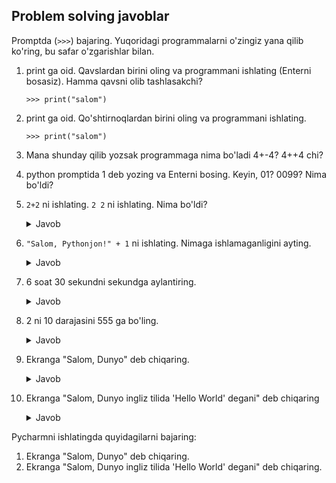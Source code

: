 
## Problem solving javoblar


Promptda (`>>>`) bajaring. Yuqoridagi programmalarni o'zingiz yana qilib ko'ring, bu safar
o'zgarishlar bilan. 

1. print ga oid. Qavslardan birini oling va programmani ishlating
    (Enterni bosasiz). Hamma qavsni olib tashlasakchi?
    
    `>>> print("salom")`

2. print ga oid. Qo'shtirnoqlardan birini oling va programmani
    ishlating. 
    
    `>>> print("salom")`

3. Mana shunday qilib yozsak programmaga nima bo'ladi 4+-4? 4++4 chi?

4. python promptida 1 deb yozing va Enterni bosing. Keyin, 01?
    0099? Nima bo'ldi?



5. `2+2` ni ishlating. `2 2` ni ishlating. Nima bo'ldi?
          
     <details><summary>Javob</summary>

     ```python
      >>>  2+2  
     ```
   4
     ```python
      >>>  2 2  
     ```
   Sintaks xato bo'ladi. Sonlar orasida bo'shliq bo'lishi mumkinmas.
    </details>

6. `"Salom, Pythonjon!" + 1` ni ishlating. Nimaga
    ishlamaganligini ayting.

    <details> <summary>Javob</summary>
   
     Xato beradi chunki 1 int turida. Ikkalasi ham bir xil turga mansub bo'lish kerak.
    
    </details>

7. 6 soat 30 sekundni sekundga aylantiring.
    <details> <summary>Javob</summary>

    ```python
       print(6*60*60+30)
    ```
    </details>
9. 2 ni 10 darajasini 555 ga bo'ling.
   
    <details> <summary>Javob</summary>

    ```python
        print((2**10)/555)
    ```
    </details>
    
10. Ekranga "Salom, Dunyo" deb chiqaring.
 
     <details> <summary>Javob</summary>
     
      ```python
         print("Salom, Dunyo")
      ```
      </details>   
11. Ekranga "Salom, Dunyo ingliz tilida 'Hello World' degani" deb
    chiqaring

      <details> <summary>Javob</summary>
     
     ```python
        print("Salom, Dunyo ingliz tilida 'Hello World' degani")
     ```
     </details> 





Pycharmni ishlatingda quyidagilarni bajaring: 
1. Ekranga "Salom, Dunyo" deb chiqaring. 
2. Ekranga "Salom, Dunyo ingliz tilida 'Hello World' degani" deb chiqaring.
